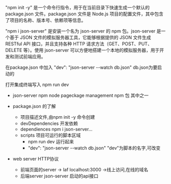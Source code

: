 "npm init -y" 是一个命令行指令，用于在当前目录下快速生成一个默认的 package.json 文件。package.json 文件是 Node.js 项目的配置文件，其中包含了项目的名称、版本号、依赖项等信息。

"npm i json-server" 是安装一个名为 json-server 的 npm 包。json-server 是一个基于 JSON 文件的模拟服务器工具，它能够根据提供的 JSON 文件生成 RESTful API 接口，并且支持各种 HTTP 请求方法（GET、POST、PUT、DELETE 等）。使用 json-server 可以方便地搭建一个本地的模拟服务器，用于开发和测试前端应用。

在package.json 中加入 "dev": "json-server --watch db.json"   db.json为要启动的

打开集成终端写入 npm run dev

- json-server
    npm node pageckage management
    npm 包 其中之一

- package.json 的了解
    - 项目描述文件,由npm init -y 命令创建
    - devDependencies 开发依赖
    - dependiences npm i json-server...
    - scripts 项目可运行的脚本区域
        - npm run dev 运行起来
        - "dev": "json-server --watch db.json"
          "dev"为脚本的名字,可改变

- web server    HTTP协议
    - 前端页面的server -> laf
        localhost:3000 ->线上访问,在线的域名
    - 后端server 
        json-server 启动的api接口